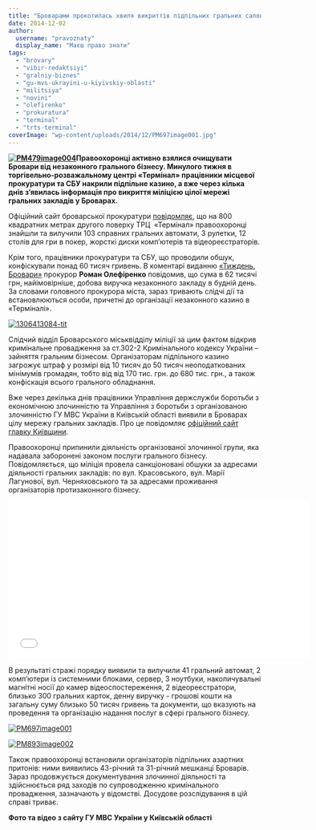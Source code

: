 ```yaml
---
title: "Броварами прокотилась хвиля викриттів підпільних гральних салонів"
date: 2014-12-02
author: 
  username: "pravoznaty"
  display_name: "Маєш право знати"
tags: 
  - "brovary"
  - "vibir-redaktsiyi"
  - "gralniy-biznes"
  - "gu-mvs-ukrayini-u-kiyivskiy-oblasti"
  - "militsiya"
  - "novini"
  - "olefirenko"
  - "prokuratura"
  - "terminal"
  - "trts-terminal"
coverImage: "wp-content/uploads/2014/12/PM697image001.jpg"
---
```


**[![PM479image004](https://mpz.brovary.org/wp-content/uploads/2014/12/PM479image004.jpg)](https://mpz.brovary.org/wp-content/uploads/2014/12/PM479image004.jpg)Правоохоронці активно взялися очищувати Бровари від незаконного грального бізнесу. Минулого тижня в торгівельно-розважальному центрі «Термінал» працівники місцевої прокуратури та СБУ накрили підпільне казино, а вже через кілька днів з’явилась інформація про викриття міліцією цілої мережі гральних закладів у Броварах.**

Офіційний сайт броварської прокуратури [повідомляє](https://brovaru-prokuratura.org.ua/news/v-brovarah-za-vtruchannya-prokuraturi-zakrili-pidpilne-kazino-u-trk-terminal.html), що на 800 квадратних метрах другого поверху ТРЦ  «Термінал» правоохоронці знайшли та вилучили 103 справних гральних автомати, 3 рулетки, 12 столів для гри в покер, жорсткі диски комп’ютерів та відеореєстраторів.

Крім того, працівники прокуратури та СБУ, що проводили обшук, конфіскували понад 60 тисяч гривень. В коментарі виданню [«Тиждень. Бровари»](https://7b.org.ua/articles/64-viyavlene-pidpil-ne-kazino-u-brovarakh-malo-obert-ne-menshe-nizh-60-tisyach-griven-na-dobu) прокурор **Роман Олефіренко** повідомив, що сума в 62 тисячі грн, найімовірніше, добова виручка незаконного закладу в будній день. За словами головного прокурора міста, зараз тривають слідчі дії та встановлюються особи, причетні до організації незаконного казино в «Терміналі».

[![1306413084-tit](https://mpz.brovary.org/wp-content/uploads/2014/12/1306413084-tit.jpg)](https://mpz.brovary.org/wp-content/uploads/2014/12/1306413084-tit.jpg)

Слідчий відділ Броварського міськвідділу міліції за цим фактом відкрив кримінальне провадження за ст.302-2 Кримінального кодексу України – зайняття гральним бізнесом. Організаторам підпільного казино загрожує штраф у розмірі від 10 тисяч до 50 тисяч неоподаткованих мінімумів громадян, тобто від від 170 тис. грн. до 680 тис. грн., а також конфіскація всього грального обладнання.

Вже через декілька днів працівники Управління держслужби боротьби з економічною злочинністю та Управління з боротьби з організованою злочинністю ГУ МВС України в Київській області виявили в Броварах цілу мережу гральних закладів. Про це повідомляє [офіційний сайт главку Київщини](https://mvs.gov.ua/mvs/control/kyivska/uk/publish/article/135592;jsessionid=E6F1C8E10C4514103ECBC4022F1F9085).

Правоохоронці припинили діяльність організованої злочинної групи, яка надавала заборонені законом послуги грального бізнесу. Повідомляється, що міліція провела санкціоновані обшуки за адресами діяльності гральних закладів: по вул. Красовського, вул. Марії Лагунової, вул. Черняховського та за адресами проживання організаторів протизаконного бізнесу.

<iframe src="//www.youtube.com/embed/XFv6fD1urr4" width="600" height="315" frameborder="0" allowfullscreen="allowfullscreen"></iframe>

В результаті стражі порядку виявили та вилучили 41 гральний автомат, 2 комп’ютери із системними блоками, сервер, 3 ноутбуки, накопичувальні магнітні носії до камер відеоспостереження, 2 відеореєстратори, близько 300 гральних карток, денну виручку - грошові кошти на загальну суму близько 50 тисяч гривень та документи, що вказують на проведення та організацію надання послуг в сфері грального бізнесу.

[![PM697image001](https://mpz.brovary.org/wp-content/uploads/2014/12/PM697image001.jpg)](https://mpz.brovary.org/wp-content/uploads/2014/12/PM697image001.jpg)

[![PM893image002](https://mpz.brovary.org/wp-content/uploads/2014/12/PM893image002.jpg)](https://mpz.brovary.org/wp-content/uploads/2014/12/PM893image002.jpg)

Також правоохоронці встановили організаторів підпільних азартних притонів: ними виявились 43-річний та 31-річний мешканці Броварів. Зараз продовжується документування злочинної діяльності та здійснюється ряд заходів по супроводженню кримінального провадження, зазначають у відомстві. Досудове розслідування в цій справі триває.

**Фото та відео з сайту ГУ МВС України у Київській області**
